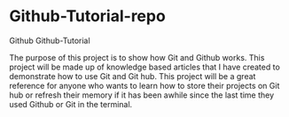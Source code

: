 # Github-Tutorial-repo
Github Github-Tutorial

The purpose of this project is to show how Git and Github works. This project will be made up of knowledge based articles that I have created to demonstrate how to use Git and Git hub. This project will be a great reference for anyone who wants to learn how to store their projects on Git hub or refresh their memory if it has been awhile since the last time they used Github or Git in the terminal. 
